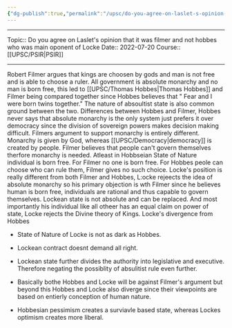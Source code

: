 ```yaml
---
{"dg-publish":true,"permalink":"/upsc/do-you-agree-on-laslet-s-opinion-that-it-was-filmer-and-not-hobbes-who-was-main-oponent-of-locke/","dgHomeLink":true,"dgPassFrontmatter":false}
---
```


----
Topic:: Do you agree on Laslet's opinion that it was filmer and not hobbes who was main oponent of Locke
Date:: 2022-07-20
Course:: [[UPSC/PSIR|PSIR]]

----
 Robert Filmer argues that kings are choosen by gods and man is not free and is able to choose a ruler.  All government is absolute monarchy and no man is born free, this led to [[UPSC/Thomas Hobbes|Thomas Hobbes]] and Filmer being compared together since Hobbes believes that " Fear and I were born twins together." The nature of absoultist state is also common ground between the two. 
Differences between Hobbes and Filmer, Hobbes never says that absolute monarchy is the only system just prefers it over democracy since the division of sovereign powers makes decision making difficult. Filmers argument to support monarchy is entirely different. Monarchy is given by God, whereas [[UPSC/Democracy|democracy]] is created by people.
Filmer believes that people can't govern themselves therfore monarchy is needed. 
Atleast in Hobbseian State of Nature individual is born free. For Filmer no one is born free. 
For Hobbes peole can choose who can rule them, Filmer gives no such choice. 
Locke's position is really different from both Filmer and Hobbes, L:ocke rejeects the idea of absolute monarchy so his primary objection is wth Filmer since he believes human is born free, individuals are rational and thus capable to govern themselves. 
Lockean state is not absolute and can be replaced. And most importantly his individual like all otheer has an equal claim on power of state, Locke rejects the Divine theory of Kings. 
Locke's divergence from Hobbes
- State of Nature of Locke is not as dark as Hobbes. 
- Lockean contract doesnt demand all right. 
- Lockean state further divides the authority into legislative and executive. Therefore negating the possiblity of absulitist rule even further. 

- Basically bothe Hobbes and Locke will be against Filmer's argument but beyond this Hobbes and Locke also diverge since their viewpoints are based on entierly conception of human nature. 
- Hobbesian pessimism creates a surviavle based state, whereas Lockes optimism creates more liberal. 

